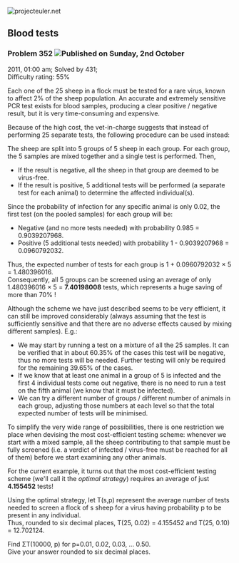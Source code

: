 ![projecteuler.net](images/print_page_logo.png)

## Blood tests

### Problem 352 ![](images/icon_info.png)Published on Sunday, 2nd October
2011, 01:00 am; Solved by 431;  
Difficulty rating: 55%

Each one of the 25 sheep in a flock must be tested for a rare virus, known to
affect 2% of the sheep population. An accurate and extremely sensitive PCR
test exists for blood samples, producing a clear positive / negative result,
but it is very time-consuming and expensive.

Because of the high cost, the vet-in-charge suggests that instead of
performing 25 separate tests, the following procedure can be used instead:  
  
The sheep are split into 5 groups of 5 sheep in each group. For each group,
the 5 samples are mixed together and a single test is performed. Then,

  * If the result is negative, all the sheep in that group are deemed to be virus-free.
  * If the result is positive, 5 additional tests will be performed (a separate test for each animal) to determine the affected individual(s).

Since the probability of infection for any specific animal is only 0.02, the
first test (on the pooled samples) for each group will be:

  * Negative (and no more tests needed) with probability 0.985 = 0.9039207968.
  * Positive (5 additional tests needed) with probability 1 - 0.9039207968 = 0.0960792032.

Thus, the expected number of tests for each group is 1 + 0.0960792032 × 5 =
1.480396016.  
Consequently, all 5 groups can be screened using an average of only
1.480396016 × 5 = **7.40198008** tests, which represents a huge saving of more
than 70% !

Although the scheme we have just described seems to be very efficient, it can
still be improved considerably (always assuming that the test is sufficiently
sensitive and that there are no adverse effects caused by mixing different
samples). E.g.:

  * We may start by running a test on a mixture of all the 25 samples. It can be verified that in about 60.35% of the cases this test will be negative, thus no more tests will be needed. Further testing will only be required for the remaining 39.65% of the cases.
  * If we know that at least one animal in a group of 5 is infected and the first 4 individual tests come out negative, there is no need to run a test on the fifth animal (we know that it must be infected).
  * We can try a different number of groups / different number of animals in each group, adjusting those numbers at each level so that the total expected number of tests will be minimised.

To simplify the very wide range of possibilities, there is one restriction we
place when devising the most cost-efficient testing scheme: whenever we start
with a mixed sample, all the sheep contributing to that sample must be fully
screened (i.e. a verdict of infected / virus-free must be reached for all of
them) before we start examining any other animals.

For the current example, it turns out that the most cost-efficient testing
scheme (we'll call it the _optimal strategy_) requires an average of just
**4.155452** tests!

Using the optimal strategy, let T(s,p) represent the average number of tests
needed to screen a flock of s sheep for a virus having probability p to be
present in any individual.  
Thus, rounded to six decimal places, T(25, 0.02) = 4.155452 and T(25, 0.10) =
12.702124.

Find ΣT(10000, p) for p=0.01, 0.02, 0.03, ... 0.50.  
Give your answer rounded to six decimal places.

  
  

